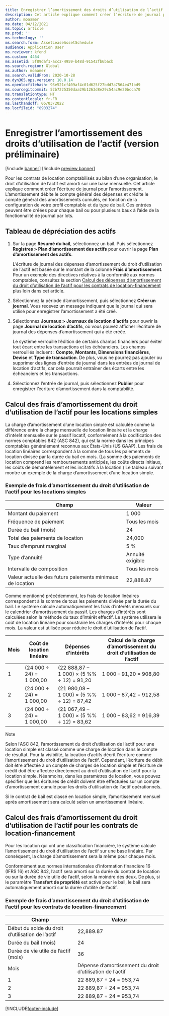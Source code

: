 ```yaml
---
title: Enregistrer l’amortissement des droits d’utilisation de l’actif (version préliminaire)
description: Cet article explique comment créer l’écriture de journal pour l’amortissement requis pour les contrats de location comptabilisés dans le bilan d’une organisation.
author: moaamer
ms.date: 04/12/2021
ms.topic: article
ms.prod: ''
ms.technology: ''
ms.search.form: AssetLeaseAssetSchedule
audience: Application User
ms.reviewer: kfend
ms.custom: 4464
ms.assetid: 5f89daf1-acc2-4959-b48d-91542fb6bacb
ms.search.region: Global
ms.author: moaamer
ms.search.validFrom: 2020-10-28
ms.dyn365.ops.version: 10.0.14
ms.openlocfilehash: 93e521cf409af4c01d625f27bdd7a7564e471bd9
ms.sourcegitcommit: 52b7225350daa29b1263d8e29c54ac9e20bcca70
ms.translationtype: HT
ms.contentlocale: fr-FR
ms.lasthandoff: 06/03/2022
ms.locfileid: "8903274"
---
```

# <a name="record-right-of-use-asset-depreciation-preview"></a>Enregistrer l’amortissement des droits d’utilisation de l’actif (version préliminaire)

[!include [banner](../includes/banner.md)]
[!include [preview banner](../includes/preview-banner.md)]


Pour les contrats de location comptabilisés au bilan d’une organisation, le droit d’utilisation de l’actif est amorti sur une base mensuelle. Cet article explique comment créer l’écriture de journal pour l’amortissement. L’amortissement débite le compte général des dépenses et crédite le compte général des amortissements cumulés, en fonction de la configuration de votre profil comptable et du type de bail. Ces entrées peuvent être créées pour chaque bail ou pour plusieurs baux à l’aide de la fonctionnalité de journal par lots.

## <a name="asset-depreciation-schedule"></a>Tableau de dépréciation des actifs

1. Sur la page **Résumé du bail**, sélectionnez un bail. Puis sélectionnez **Registres \> Plan d’amortissement des actifs** pour ouvrir la page **Plan d’amortissement des actifs**.

    L’écriture de journal des dépenses d’amortissement du droit d’utilisation de l’actif est basée sur le montant de la colonne **Frais d’amortissement**. Pour un exemple des directives relatives à la conformité aux normes comptables, consultez la section [Calcul des dépenses d’amortissement du droit d’utilisation de l’actif pour les contrats de location-financement](#calculation-of-rou-asset-amortization-expense-for-finance-leases) plus loin dans cet article.
    
2. Sélectionnez la période d’amortissement, puis sélectionnez **Créer un journal**. Vous recevez un message indiquant que le journal qui sera utilisé pour enregistrer l’amortissement a été créé.
3. Sélectionnez **Journaux \> Journaux de location d’actifs** pour ouvrir la page **Journal de location d’actifs**, où vous pouvez afficher l’écriture de journal des dépenses d’amortissement qui a été créée.

   Le système verrouille l’édition de certains champs financiers pour éviter tout écart entre les transactions et les échéanciers. Les champs verrouillés incluent : **Compte**, **Montants**, **Dimensions financières**, **Devise** et **Type de transaction**. De plus, vous ne pourrez pas ajouter ou supprimer des lignes d’entrée de journal dans les entrées de journal de location d’actifs, car cela pourrait entraîner des écarts entre les échéanciers et les transactions.

4. Sélectionnez l’entrée de journal, puis sélectionnez **Publier** pour enregistrer l’écriture d’amortissement dans la comptabilité.

## <a name="calculation-of-rou-asset-amortization-expense-for-operating-leases"></a>Calcul des frais d’amortissement du droit d’utilisation de l’actif pour les locations simples

La charge d’amortissement d’une location simple est calculée comme la différence entre la charge mensuelle de location linéaire et la charge d’intérêt mensuelle sur le passif locatif, conformément à la codification des normes comptables 842 (ASC 842), qui est la norme dans les principes comptables généralement reconnus aux États-Unis (US GAAP). Les frais de location linéaires correspondent à la somme de tous les paiements de location divisée par la durée du bail en mois. (La somme des paiements de location comprend les remboursements anticipés, les coûts directs initiaux, les coûts de démantèlement et les incitatifs à la location.) Le tableau suivant montre un exemple de la charge d’amortissement d’une location simple.

### <a name="example-of-rou-asset-amortization-expense-for-operating-leases"></a>Exemple de frais d’amortissement du droit d’utilisation de l’actif pour les locations simples

| Champ                                          | Valeur       |
|------------------------------------------------|-------------|
| Montant du paiement                                 | 1 000       |
| Fréquence de paiement                              | Tous les mois     |
| Durée du bail (mois)                            | 24          |
| Total des paiements de location                           | 24,000      |
| Taux d’emprunt marginal                     | 5 %          |
| Type d’annuité                                   | Annuité exigible |
| Intervalle de composition                           | Tous les mois     |
| Valeur actuelle des futurs paiements minimaux de location | 22,888.87   |

Comme mentionné précédemment, les frais de location linéaires correspondent à la somme de tous les paiements divisée par la durée du bail. Le système calcule automatiquement les frais d’intérêts mensuels sur le calendrier d’amortissement du passif. Les charges d’intérêts sont calculées selon la méthode du taux d’intérêt effectif. Le système utilisera le coût de location linéaire pour soustraire les charges d’intérêts pour chaque mois. La valeur est utilisée pour réduire le droit d’utilisation de l’actif.

| Mois | Coût de location linéaire | Dépenses d’intérêts                        | Calcul de la charge d’amortissement du droit d’utilisation de l’actif |
|-------|--------------------------|-----------------------------------------|-----------------------------------------------|
| 1     | (24 000 ÷ 24) = 1 000,00 | (22 888,87 – 1 000) × (5 %% ÷ 12) = 91,20 | 1 000 – 91,20 = 908,80                        |
| 2     | (24 000 ÷ 24) = 1 000,00 | (21 980,08 – 1 000) × (5 %% ÷ 12) = 87,42 | 1 000 – 87,42 = 912,58                        |
| 3     | (24 000 ÷ 24) = 1 000,00 | (21 067,49 – 1 000) × (5 %% ÷ 12) = 83,62 | 1 000 – 83,62 = 916,39                        |

> [!NOTE]
> Selon l’ASC 842, l’amortissement du droit d’utilisation de l’actif pour une location simple est classé comme une charge de location dans le compte de résultat. Pour la visibilité, la location d’actifs décrit l’écriture comme l’amortissement du droit d’utilisation de l’actif. Cependant, l’écriture de débit doit être affectée à un compte de charges de location simple et l’écriture de crédit doit être affectée directement au droit d’utilisation de l’actif pour la location simple. Néanmoins, dans les paramètres de location, vous pouvez spécifier que les écritures de crédit doivent être effectuées sur un compte d’amortissement cumulé pour les droits d’utilisation de l’actif opérationnels.

Si le contrat de bail est classé en location simple, l’amortissement mensuel après amortissement sera calculé selon un amortissement linéaire.

## <a name="calculation-of-rou-asset-amortization-expense-for-finance-leases"></a>Calcul des frais d’amortissement du droit d’utilisation de l’actif pour les contrats de location-financement

Pour les location qui ont une classification financière, le système calcule l’amortissement du droit d’utilisation de l’actif sur une base linéaire. Par conséquent, la charge d’amortissement sera la même pour chaque mois.

Conformément aux normes internationales d’information financière 16 (IFRS 16) et ASC 842, l’actif sera amorti sur la durée du contrat de location ou sur la durée de vie utile de l’actif, selon la moindre des deux. De plus, si le paramètre **Transfert de propriété** est activé pour le bail, le bail sera automatiquement amorti sur la durée d’utilité de l’actif.

### <a name="example-of-rou-asset-amortization-expense-for-finance-leases"></a>Exemple de frais d’amortissement du droit d’utilisation de l’actif pour les contrats de location-financement

| Champ                                | Valeur                                   |
|--------------------------------------|-----------------------------------------|
| Début du solde du droit d’utilisation de l’actif | 22,889.87                               |
| Durée du bail (mois)                  | 24                                      |
| Durée de vie utile de l’actif (mois)           | 36                                      |
| Mois                                | Dépense d’amortissement du droit d’utilisation de l’actif |
| 1                                    | 22 889,87 ÷ 24 = 953,74                 |
| 2                                    | 22 889,87 ÷ 24 = 953,74                 |
| 3                                    | 22 889,87 ÷ 24 = 953,74                 |


[!INCLUDE[footer-include](../../includes/footer-banner.md)]
